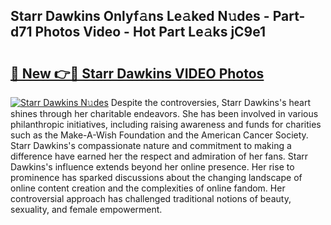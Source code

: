 ## Starr Dawkins Onlyf𝚊ns Le𝚊ked N𝚞des - Part-d71 Photos Video - Hot Part Le𝚊ks jC9e1

# <h2><a href="http://ab35653.deff.icu/?id=Starr+Dawkins">🔗 New 👉🔴 Starr Dawkins VIDEO Photos</a></h2>

[![Starr Dawkins N𝚞des](https://i.imgur.com/rIISA9y.gif)](http://ab35653.deff.icu/?id=Starr+Dawkins)
Despite the controversies, Starr Dawkins's heart shines through her charitable endeavors. She has been involved in various philanthropic initiatives, including raising awareness and funds for charities such as the Make-A-Wish Foundation and the American Cancer Society. Starr Dawkins's compassionate nature and commitment to making a difference have earned her the respect and admiration of her fans. Starr Dawkins's influence extends beyond her online presence. Her rise to prominence has sparked discussions about the changing landscape of online content creation and the complexities of online fandom. Her controversial approach has challenged traditional notions of beauty, sexuality, and female empowerment.
